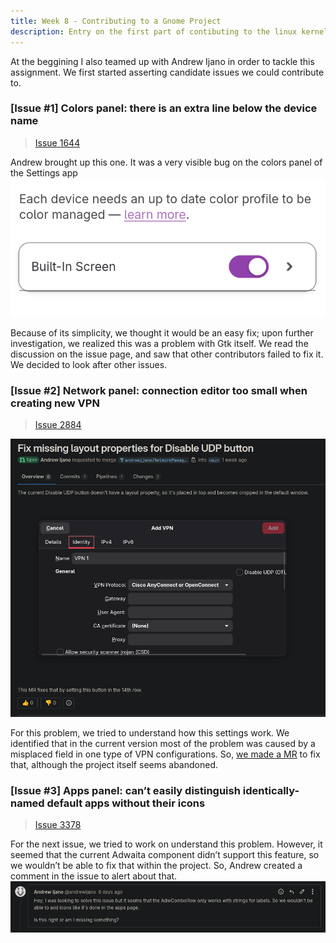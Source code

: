 ```yaml
---
title: Week 8 - Contributing to a Gnome Project
description: Entry on the first part of contibuting to the linux kernel.
---
```


At the beggining I also teamed up with Andrew Ijano in order to tackle this assignment. We first started
asserting candidate issues we could contribute to.

### [Issue #1] Colors panel: there is an extra line below the device name
>[Issue 1644](https://gitlab.gnome.org/GNOME/gnome-control-center/-/issues/1644)

Andrew brought up this one. It was a very visible bug on the colors panel of the Settings app
![bug](images/gnome-color-line.png)

Because of its simplicity, we thought it would be an easy fix; upon further investigation, we realized this was a problem with
Gtk itself. We read the discussion on the issue page, and saw that other contributors failed to fix it. We decided to look after other issues.

### [Issue #2] Network panel: connection editor too small when creating new VPN
>[Issue 2884](https://gitlab.gnome.org/GNOME/gnome-control-center/-/issues/2884)

![bug](images/gnome-network-mr.png)

For this problem, we tried to understand how this settings work. We identified that in the current version most of the problem was caused by a misplaced field in one type of VPN configurations. So, [we made a MR](https://gitlab.gnome.org/GNOME/NetworkManager-openconnect/-/merge_requests/76) to fix that, although the project itself seems abandoned.

### [Issue #3] Apps panel: can’t easily distinguish identically-named default apps without their icons
>[Issue 3378](https://gitlab.gnome.org/GNOME/gnome-control-center/-/issues/3378)

For the next issue, we tried to work on understand this problem. However, it seemed that the current Adwaita component didn’t support this feature, so we wouldn’t be able to fix that within the project. So, Andrew created a comment in the issue to alert about that.
![bug](images/gnome-apps-comment.png)

